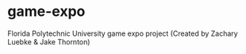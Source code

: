 # game-expo
Florida Polytechnic University game expo project (Created by Zachary Luebke &amp; Jake Thornton)
